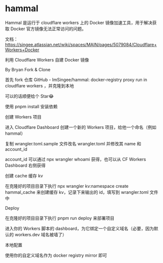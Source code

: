 # hammal

Hammal 是运行于 cloudflare workers 上的 Docker 镜像加速工具，用于解决获取 Docker 官方镜像无法正常访问的问题。

文档： https://singee.atlassian.net/wiki/spaces/MAIN/pages/5079084/Cloudflare+Workers+Docker 

利用 Cloudflare Workers 自建 Docker 镜像

By Bryan
Fork & Clone

首先 fork 仓库 GitHub - ImSingee/hammal: docker-registry proxy run in cloudflare workers ，并克隆到本地

可以的话顺便给个 Star😂

使用 pnpm install 安装依赖

创建 Workers 项目

进入 Cloudflare Dashboard 创建一个新的 Workers 项目，给他一个命名（例如 hammal）

复制 wrangler.toml.sample 文件改名 wrangler.toml 并修改其 name 和 account_id

account_id 可以通过 npx wrangler whoami 获得，也可以从 CF Workers Dashboard 右侧获得

创建 cache 缓存 kv

在克隆好的项目目录下执行 npx wrangler kv:namespace create hammal_cache 来创建缓存 kv，记录下来输出的 id，填写到 wrangler.toml 文件中

Deploy

在克隆好的项目目录下执行 pnpm run deploy 来部署项目

进入你的 Workers 脚本的 dashboard，为它绑定一个自定义域名（必要，因为默认的 workers.dev 域名被墙了）

本地配置

使用你的自定义域名作为 docker registry mirror 即可
